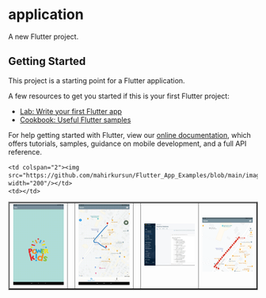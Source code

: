 # application

A new Flutter project.

## Getting Started

This project is a starting point for a Flutter application.

A few resources to get you started if this is your first Flutter project:

- [Lab: Write your first Flutter app](https://flutter.dev/docs/get-started/codelab)
- [Cookbook: Useful Flutter samples](https://flutter.dev/docs/cookbook)

For help getting started with Flutter, view our
[online documentation](https://flutter.dev/docs), which offers tutorials,
samples, guidance on mobile development, and a full API reference.

<table border="2" align="center">
  
  
  <tr>
    <td colspan="2"><img src="https://github.com/mahirkursun/Flutter_App_Examples/blob/main/images/loginAnimation.gif" width="200" /></td>
    <td></td>
    <td colspan="2"><img src="https://github.com/mahirkursun/Flutter_App_Examples/blob/main/images/animation2.gif" width="200"/></td>
    <td></td>
    <td colspan="2"><img src="https://github.com/mahirkursun/Flutter_App_Examples/blob/main/images/konum3.JPG" width="200"/></td>
    <td ><img src="https://github.com/mahirkursun/Flutter_App_Examples/blob/main/images/konum4.png" width="200"/></td>

    <td colspan="2"><img src="https://github.com/mahirkursun/Flutter_App_Examples/blob/main/images/animation4.gif" width="200"/></td>
    <td></td>
  </tr>
  </table>
